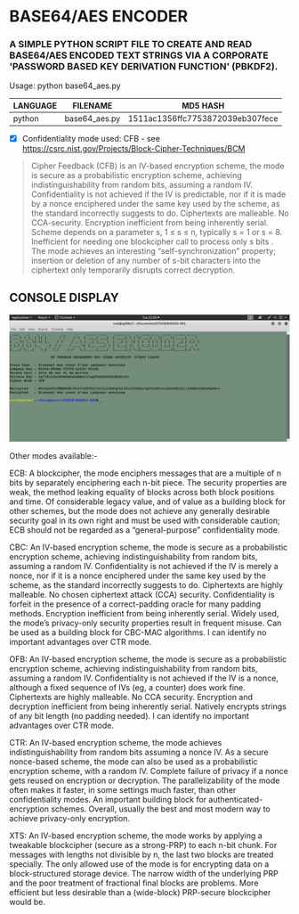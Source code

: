# BASE64/AES ENCODER
### A SIMPLE PYTHON SCRIPT FILE TO CREATE AND READ BASE64/AES ENCODED TEXT STRINGS VIA A CORPORATE 'PASSWORD BASED KEY DERIVATION FUNCTION' (PBKDF2).
Usage: python base64_aes.py

| LANGUAGE | FILENAME      | MD5 HASH                         |
|------    |------         | -------                          |
| python   | base64_aes.py | 1511ac1356ffc7753872039eb307fece |

- [x] Confidentiality mode used: CFB - see https://csrc.nist.gov/Projects/Block-Cipher-Techniques/BCM

>   Cipher Feedback (CFB) is an IV-based encryption scheme, the mode is secure as a probabilistic encryption scheme, achieving
    indistinguishability from random bits, assuming a random IV. Confidentiality is not achieved if the IV is predictable, nor if it is
    made by a nonce enciphered under the same key used by the scheme, as the standard incorrectly suggests to do. Ciphertexts are
    malleable. No CCA-security. Encryption inefficient from being inherently serial. Scheme depends on a parameter s, 1 ≤ s ≤ n,
    typically s = 1 or s = 8. Inefficient for needing one blockcipher call to process only s bits . The mode achieves an interesting
    “self-synchronization” property; insertion or deletion of any number of s-bit characters into the ciphertext only temporarily
    disrupts correct decryption.

## CONSOLE DISPLAY
![Screenshot](picture1.png)	

Other modes available:-

ECB: A blockcipher, the mode enciphers messages that are a multiple of n bits by separately enciphering each n-bit piece. The security properties are weak, the method leaking equality of blocks across both block positions and time. Of considerable legacy value, and of value as a building block for other schemes, but the mode does not achieve any generally desirable security goal in its own right and must be used with considerable caution; ECB should not be regarded as a “general-purpose” confidentiality mode.

CBC: An IV-based encryption scheme, the mode is secure as a probabilistic encryption scheme, achieving indistinguishability from random bits, assuming a random IV. Confidentiality is not achieved if the IV is merely a nonce, nor if it is a nonce enciphered under the same key used by the scheme, as the standard incorrectly suggests to do. Ciphertexts are highly malleable. No chosen ciphertext attack (CCA) security. Confidentiality is forfeit in the presence of a correct-padding oracle for many padding methods. Encryption inefficient from being inherently serial. Widely used, the mode’s privacy-only security properties result in frequent misuse. Can be used as a building block for CBC-MAC algorithms. I can identify no important advantages over CTR mode.

OFB: An IV-based encryption scheme, the mode is secure as a probabilistic encryption scheme, achieving indistinguishability from random bits, assuming a random IV. Confidentiality is not achieved if the IV is a nonce, although a fixed sequence of IVs (eg, a counter) does work fine. Ciphertexts are highly malleable. No CCA security. Encryption and decryption inefficient from being inherently serial. Natively encrypts strings of any bit length (no padding needed). I can identify no important advantages over CTR mode.

CTR: An IV-based encryption scheme, the mode achieves indistinguishability from random bits assuming a nonce IV. As a secure nonce-based scheme, the mode can also be used as a probabilistic encryption scheme, with a random IV. Complete failure of privacy if a nonce gets reused on encryption or decryption. The parallelizability of the mode often makes it faster, in some settings much faster, than other confidentiality modes. An important building block for authenticated-encryption schemes. Overall, usually the best and most modern way to achieve privacy-only encryption.

XTS: An IV-based encryption scheme, the mode works by applying a tweakable blockcipher (secure as a strong-PRP) to each n-bit chunk. For messages with lengths not divisible by n, the last two blocks are treated specially. The only allowed use of the mode is for encrypting data on a block-structured storage device. The narrow width of the underlying PRP and the poor treatment of fractional final blocks are problems. More efficient but less desirable than a (wide-block) PRP-secure blockcipher would be.
